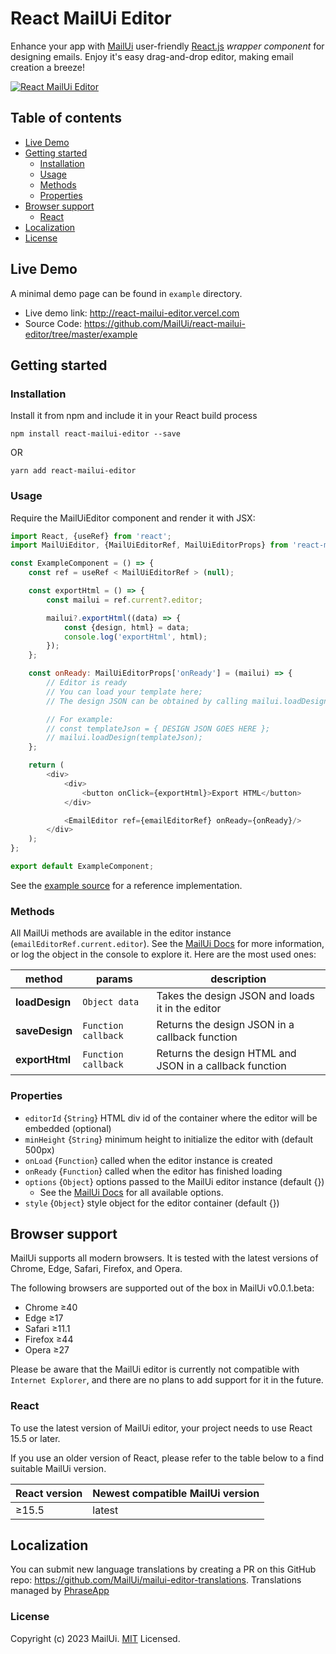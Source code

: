 # React MailUi Editor

Enhance your app with [MailUi](https://mailui.co) user-friendly [React.js](https://react.dev) _wrapper component_ for
designing emails. Enjoy
it's easy drag-and-drop editor, making email creation a breeze!

[![React MailUi Editor](https://cdn.mailui.co/photos/mailui-editor-preview.png)](http://react-mailui-editor.vercel.com)

## Table of contents

- [Live Demo](#live-demo)
- [Getting started](#getting-started)
    - [Installation](#installation)
    - [Usage](#usage)
    - [Methods](#methods)
    - [Properties](#properties)
- [Browser support](#browser-support)
    - [React](#react)
- [Localization](#localization)
- [License](#license)

## Live Demo

A minimal demo page can be found in `example` directory.

- Live demo link: http://react-mailui-editor.vercel.com
- Source Code: https://github.com/MailUi/react-mailui-editor/tree/master/example

## Getting started

### Installation

Install it from npm and include it in your React build process

```
npm install react-mailui-editor --save
```

OR

```
yarn add react-mailui-editor
```

### Usage

Require the MailUiEditor component and render it with JSX:

```javascript
import React, {useRef} from 'react';
import MailUiEditor, {MailUiEditorRef, MailUiEditorProps} from 'react-mailui-editor';

const ExampleComponent = () => {
    const ref = useRef < MailUiEditorRef > (null);

    const exportHtml = () => {
        const mailui = ref.current?.editor;

        mailui?.exportHtml((data) => {
            const {design, html} = data;
            console.log('exportHtml', html);
        });
    };

    const onReady: MailUiEditorProps['onReady'] = (mailui) => {
        // Editor is ready
        // You can load your template here;
        // The design JSON can be obtained by calling mailui.loadDesign(callback) or mailui.exportHtml(callback)

        // For example:
        // const templateJson = { DESIGN JSON GOES HERE };
        // mailui.loadDesign(templateJson);
    };

    return (
        <div>
            <div>
                <button onClick={exportHtml}>Export HTML</button>
            </div>

            <EmailEditor ref={emailEditorRef} onReady={onReady}/>
        </div>
    );
};

export default ExampleComponent;
```

See the [example source](https://github.com/MailUi/react-mailui-editor/blob/master/example/src/basic/index.tsx) for a
reference implementation.

### Methods

All MailUi methods are available in the editor instance (`emailEditorRef.current.editor`). See
the [MailUi Docs](https://docs.mailui.co/) for more information, or log the object in the console to explore it. Here
are the most used ones:

| method         | params              | description                                             |
|----------------|---------------------|---------------------------------------------------------|
| **loadDesign** | `Object data`       | Takes the design JSON and loads it in the editor        |
| **saveDesign** | `Function callback` | Returns the design JSON in a callback function          |
| **exportHtml** | `Function callback` | Returns the design HTML and JSON in a callback function |

### Properties

- `editorId` {`String`} HTML div id of the container where the editor will be embedded (optional)
- `minHeight` {`String`} minimum height to initialize the editor with (default 500px)
- `onLoad` {`Function`} called when the editor instance is created
- `onReady` {`Function`} called when the editor has finished loading
- `options` {`Object`} options passed to the MailUi editor instance (default {})
    - See the [MailUi Docs](https://docs.mailui.co/docs/getting-started#configuration-options) for all available
      options.
- `style` {`Object`} style object for the editor container (default {})

## Browser support

MailUi supports all modern browsers. It is tested with the latest versions of Chrome, Edge, Safari, Firefox, and
Opera.

The following browsers are supported out of the box in MailUi v0.0.1.beta:

- Chrome ≥40
- Edge ≥17
- Safari ≥11.1
- Firefox ≥44
- Opera ≥27

[//]: # (- IE &#40;not supported&#41;)

[//]: # (If you need to support older browsers, you will need to use React-PDF v6 or v5.)

Please be aware that the MailUi editor is currently not compatible with `Internet Explorer`, and there are no plans to
add support for it in the future.

### React

To use the latest version of MailUi editor, your project needs to use React 15.5 or later.

If you use an older version of React, please refer to the table below to a find suitable MailUi version.

| React version | Newest compatible MailUi version |
|---------------|----------------------------------|
| ≥15.5         | latest                           |

[//]: # (| ≥16.8         | latest                              |)

[//]: # (| ≥16.3         | 5.x                                 |)

## Localization

You can submit new language translations by creating a PR on this GitHub
repo: https://github.com/MailUi/mailui-editor-translations.
Translations managed by [PhraseApp](https://phraseapp.com)

### License

Copyright (c) 2023 MailUi. [MIT](LICENSE) Licensed.